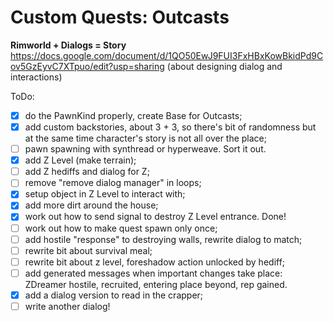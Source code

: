 # Custom Quests: Outcasts
**Rimworld + Dialogs = Story**
<br>https://docs.google.com/document/d/1QO50EwJ9FUI3FxHBxKowBkidPd9Cov5GzEyvC7XTpuo/edit?usp=sharing (about designing dialog and interactions)

ToDo:
- [x] do the PawnKind properly, create Base for Outcasts;
- [x] add custom backstories, about 3 + 3, so there's bit of randomness but at the same time character's story is not all over the place;
- [ ] pawn spawning with synthread or hyperweave. Sort it out.
- [x] add Z Level (make terrain);
- [ ] add Z hediffs and dialog for Z;
- [ ] remove "remove dialog manager" in loops;
- [x] setup object in Z Level to interact with;
- [x] add more dirt around the house;
- [x] work out how to send signal to destroy Z Level entrance. Done!
- [ ] work out how to make quest spawn only once;
- [ ] add hostile "response" to destroying walls, rewrite dialog to match;
- [ ] rewrite bit about survival meal;
- [ ] rewrite bit about z level, foreshadow action unlocked by hediff;
- [ ] add generated messages when important changes take place: ZDreamer hostile, recruited, entering place beyond, rep gained.
- [x] add a dialog version to read in the crapper;
- [ ] write another dialog!
